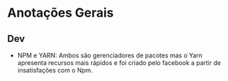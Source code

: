 # Anotações Gerais

## Dev

- NPM e YARN: Ambos são gerenciadores de pacotes mas o Yarn apresenta recursos mais rápidos e foi criado pelo facebook a partir de insatisfações com o Npm.


